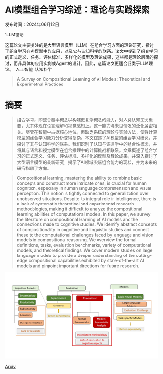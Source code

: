 # AI模型组合学习综述：理论与实践探索

发布时间：2024年06月12日

`LLM理论

这篇论文主要关注的是大型语言模型（LLM）在组合学习方面的理论研究，探讨了组合学习在AI模型中的应用，以及它与认知科学的联系。论文中提到了组合学习的正式定义、任务、评估标准、多样化的模型及理论成果，这些都是理论层面的探讨，而非具体的应用实例或Agent的设计。因此，这篇论文更适合归类于LLM理论。` `人工智能` `认知科学`

> A Survey on Compositional Learning of AI Models: Theoretical and Experimetnal Practices

# 摘要

> 组合学习，即整合基本概念以构建更复杂概念的能力，对人类认知至关重要，尤其体现在语言理解和视觉感知上。这一能力与未见情况的泛化紧密相关。尽管在智能中占据核心地位，但缺乏系统的理论与实验方法，使得计算模型的组合学习能力分析变得复杂。本文综述了AI模型的组合学习研究，并探讨了其与认知科学的联系。我们识别了认知与语言学中的组合性概念，并将其与语言和视觉模型在组合推理中的计算挑战相联系。文章概述了组合学习的正式定义、任务、评估标准、多样化的模型及理论成果，并深入探讨了大型语言模型的最新研究，揭示了AI领域尖端组合能力的现状，并为未来的研究指明了方向。

> Compositional learning, mastering the ability to combine basic concepts and construct more intricate ones, is crucial for human cognition, especially in human language comprehension and visual perception. This notion is tightly connected to generalization over unobserved situations. Despite its integral role in intelligence, there is a lack of systematic theoretical and experimental research methodologies, making it difficult to analyze the compositional learning abilities of computational models. In this paper, we survey the literature on compositional learning of AI models and the connections made to cognitive studies. We identify abstract concepts of compositionality in cognitive and linguistic studies and connect these to the computational challenges faced by language and vision models in compositional reasoning. We overview the formal definitions, tasks, evaluation benchmarks, variety of computational models, and theoretical findings. We cover modern studies on large language models to provide a deeper understanding of the cutting-edge compositional capabilities exhibited by state-of-the-art AI models and pinpoint important directions for future research.

![AI模型组合学习综述：理论与实践探索](../../../paper_images/2406.08787/x1.png)

[Arxiv](https://arxiv.org/abs/2406.08787)
